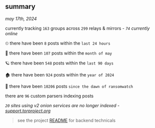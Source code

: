 
## summary
_may 17th, 2024_

currently tracking `163` groups across `299` relays & mirrors - _`74` currently online_

⏲ there have been `8` posts within the `last 24 hours`

🦈 there have been `107` posts within the `month of may`

🪐 there have been `548` posts within the `last 90 days`

🏚 there have been `924` posts within the `year of 2024`

🦕 there have been `10206` posts `since the dawn of ransomwatch`

there are `96` custom parsers indexing posts

_`20` sites using v2 onion services are no longer indexed - [support.torproject.org](https://support.torproject.org/onionservices/v2-deprecation/)_

> see the project [README](https://github.com/joshhighet/ransomwatch#ransomwatch--) for backend technicals
